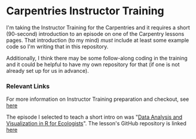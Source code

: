 # Carpentries Instructor Training

I'm taking the Instructor Training for the Carpentries and it requires a short (90-second) introduction to an episode on one of the Carpentry lessons pages. That introduction (to my mind) *must* include at least some example code so I'm writing that in this repository.

Additionally, I think there may be some follow-along coding in the training and it could be helpful to have my own repository for that (if one is not already set up for us in advance).

### Relevant Links

For more information on Instructor Training preparation and checkout, see [here](https://carpentries.github.io/instructor-training/setup.html)

The episode I selected to teach a short intro on was "[Data Analysis and Visualization in R for Ecologists](https://datacarpentry.org/R-ecology-lesson/index.html)". The lesson's GitHub repository is linked [here](https://github.com/datacarpentry/R-ecology-lesson)
